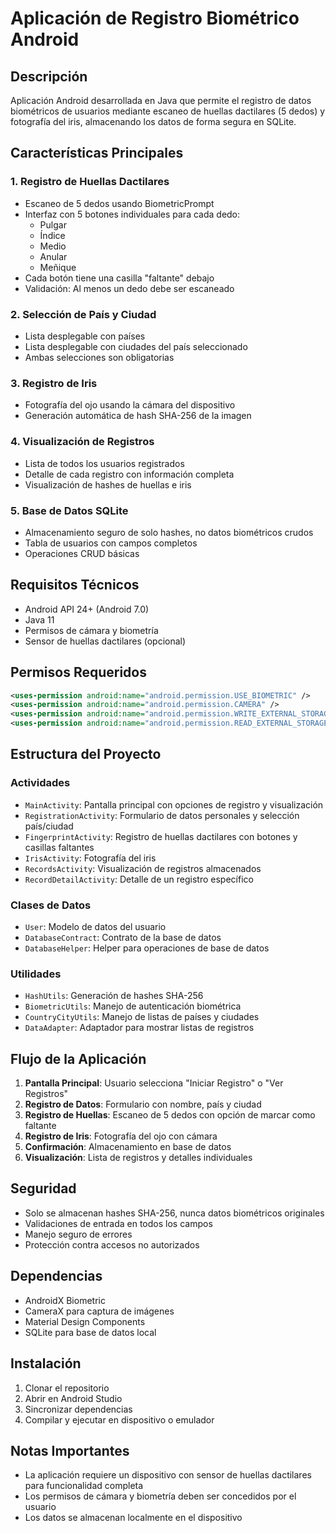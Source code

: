 # Aplicación de Registro Biométrico Android

## Descripción
Aplicación Android desarrollada en Java que permite el registro de datos biométricos de usuarios mediante escaneo de huellas dactilares (5 dedos) y fotografía del iris, almacenando los datos de forma segura en SQLite.

## Características Principales

### 1. Registro de Huellas Dactilares
- Escaneo de 5 dedos usando BiometricPrompt
- Interfaz con 5 botones individuales para cada dedo:
  - Pulgar
  - Índice
  - Medio
  - Anular
  - Meñique
- Cada botón tiene una casilla "faltante" debajo
- Validación: Al menos un dedo debe ser escaneado

### 2. Selección de País y Ciudad
- Lista desplegable con países
- Lista desplegable con ciudades del país seleccionado
- Ambas selecciones son obligatorias

### 3. Registro de Iris
- Fotografía del ojo usando la cámara del dispositivo
- Generación automática de hash SHA-256 de la imagen

### 4. Visualización de Registros
- Lista de todos los usuarios registrados
- Detalle de cada registro con información completa
- Visualización de hashes de huellas e iris

### 5. Base de Datos SQLite
- Almacenamiento seguro de solo hashes, no datos biométricos crudos
- Tabla de usuarios con campos completos
- Operaciones CRUD básicas

## Requisitos Técnicos
- Android API 24+ (Android 7.0)
- Java 11
- Permisos de cámara y biometría
- Sensor de huellas dactilares (opcional)

## Permisos Requeridos
```xml
<uses-permission android:name="android.permission.USE_BIOMETRIC" />
<uses-permission android:name="android.permission.CAMERA" />
<uses-permission android:name="android.permission.WRITE_EXTERNAL_STORAGE" />
<uses-permission android:name="android.permission.READ_EXTERNAL_STORAGE" />
```

## Estructura del Proyecto

### Actividades
- `MainActivity`: Pantalla principal con opciones de registro y visualización
- `RegistrationActivity`: Formulario de datos personales y selección país/ciudad
- `FingerprintActivity`: Registro de huellas dactilares con botones y casillas faltantes
- `IrisActivity`: Fotografía del iris
- `RecordsActivity`: Visualización de registros almacenados
- `RecordDetailActivity`: Detalle de un registro específico

### Clases de Datos
- `User`: Modelo de datos del usuario
- `DatabaseContract`: Contrato de la base de datos
- `DatabaseHelper`: Helper para operaciones de base de datos

### Utilidades
- `HashUtils`: Generación de hashes SHA-256
- `BiometricUtils`: Manejo de autenticación biométrica
- `CountryCityUtils`: Manejo de listas de países y ciudades
- `DataAdapter`: Adaptador para mostrar listas de registros

## Flujo de la Aplicación

1. **Pantalla Principal**: Usuario selecciona "Iniciar Registro" o "Ver Registros"
2. **Registro de Datos**: Formulario con nombre, país y ciudad
3. **Registro de Huellas**: Escaneo de 5 dedos con opción de marcar como faltante
4. **Registro de Iris**: Fotografía del ojo con cámara
5. **Confirmación**: Almacenamiento en base de datos
6. **Visualización**: Lista de registros y detalles individuales

## Seguridad
- Solo se almacenan hashes SHA-256, nunca datos biométricos originales
- Validaciones de entrada en todos los campos
- Manejo seguro de errores
- Protección contra accesos no autorizados

## Dependencias
- AndroidX Biometric
- CameraX para captura de imágenes
- Material Design Components
- SQLite para base de datos local

## Instalación
1. Clonar el repositorio
2. Abrir en Android Studio
3. Sincronizar dependencias
4. Compilar y ejecutar en dispositivo o emulador

## Notas Importantes
- La aplicación requiere un dispositivo con sensor de huellas dactilares para funcionalidad completa
- Los permisos de cámara y biometría deben ser concedidos por el usuario
- Los datos se almacenan localmente en el dispositivo
